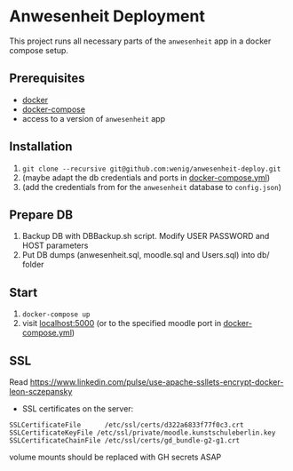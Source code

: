 # Anwesenheit Deployment

This project runs all necessary parts of the `anwesenheit` app in a docker compose setup.

## Prerequisites

- [docker](https://docs.docker.com/get-docker/)
- [docker-compose](https://docs.docker.com/compose/install/)
- access to a version of `anwesenheit` app

## Installation

1. `git clone --recursive git@github.com:wenig/anwesenheit-deploy.git`
2. (maybe adapt the db credentials and ports in [docker-compose.yml](./docker-compose.yml))
3. (add the credentials from for the `anwesenheit` database to `config.json`)


## Prepare DB 
1. Backup DB with DBBackup.sh script. Modify USER PASSWORD and HOST parameters
2. Put DB dumps (anwesenheit.sql, moodle.sql and Users.sql) into db/ folder


## Start

1. `docker-compose up`
2. visit [localhost:5000](http://localhost:5000) (or to the specified moodle port in [docker-compose.yml](./docker-compose.yml))

## SSL

Read https://www.linkedin.com/pulse/use-apache-ssllets-encrypt-docker-leon-sczepansky

- SSL certificates on the server: 
 ```
SSLCertificateFile      /etc/ssl/certs/d322a6833f77f0c3.crt
SSLCertificateKeyFile /etc/ssl/private/moodle.kunstschuleberlin.key
SSLCertificateChainFile /etc/ssl/certs/gd_bundle-g2-g1.crt
```
volume mounts should be replaced with GH secrets ASAP